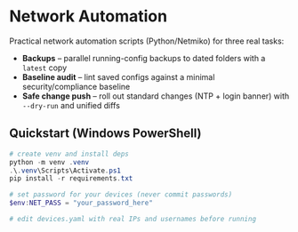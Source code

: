 # Network Automation

Practical network automation scripts (Python/Netmiko) for three real tasks:

- **Backups** – parallel running-config backups to dated folders with a `latest` copy
- **Baseline audit** – lint saved configs against a minimal security/compliance baseline
- **Safe change push** – roll out standard changes (NTP + login banner) with `--dry-run` and unified diffs

## Quickstart (Windows PowerShell)

```powershell
# create venv and install deps
python -m venv .venv
.\.venv\Scripts\Activate.ps1
pip install -r requirements.txt

# set password for your devices (never commit passwords)
$env:NET_PASS = "your_password_here"

# edit devices.yaml with real IPs and usernames before running
